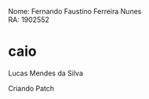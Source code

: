 Nome: Fernando Faustino Ferreira Nunes  
RA: 1902552  

# caio

Lucas Mendes da Silva

Criando Patch
